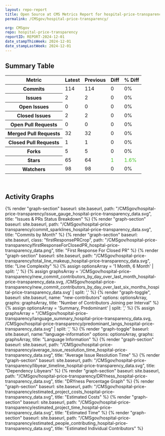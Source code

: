 ```yaml
---
layout: repo-report
title: Open Source at CMS Metrics Report for hospital-price-transparency | REPORT-2024-12-01
permalink: /CMSgov/hospital-price-transparency/

org: CMSgov
repo: hospital-price-transparency
reportID: REPORT-2024-12-01
date_stampThisWeek: 2024-12-01
date_stampLastWeek: 2024-12-01
---
```

<div class="summary-table">
  <table class="usa-table usa-table--borderless">
    <h2> Summary Table </h2>
    <thead>
      <tr>
        <th scope="col">Metric</th>
        <th scope="col">Latest</th>
        <th scope="col">Previous</th>
        <th scope="col">Diff</th>
        <th scope="col">% Diff</th>
      </tr>
    </thead>
    <tbody>
      <tr>
        <th scope="row">Commits</th>
        <td>114</td>
        <td>114</td>
        <td style="" >0</td>
        <td style="" >0%</td>
      </tr>
      <tr>
        <th scope="row">Issues</th>
        <td>2</td>
        <td>2</td>
        <td style="" >0</td>
        <td style="" >0%</td>
      </tr>
      <tr>
        <th scope="row">Open Issues</th>
        <td>0</td>
        <td>0</td>
        <td style="" >0</td>
        <td style="" >0%</td>
      </tr>
      <tr>
        <th scope="row">Closed Issues</th>
        <td>2</td>
        <td>2</td>
        <td style="" >0</td>
        <td style="" >0%</td>
      </tr>
      <tr>
        <th scope="row">Open Pull Requests</th>
        <td>0</td>
        <td>0</td>
        <td style="" >0</td>
        <td style="" >0%</td>
      </tr>
      <tr>
        <th scope="row">Merged Pull Requests</th>
        <td>32</td>
        <td>32</td>
        <td style="" >0</td>
        <td style="" >0%</td>
      </tr>
      <tr>
        <th scope="row">Closed Pull Requests</th>
        <td>1</td>
        <td>1</td>
        <td style="" >0</td>
        <td style="" >0%</td>
      </tr>
      <tr>
        <th scope="row">Forks</th>
        <td>5</td>
        <td>5</td>
        <td style="" >0</td>
        <td style="" >0%</td>
      </tr>
      <tr>
        <th scope="row">Stars</th>
        <td>65</td>
        <td>64</td>
        <td style="color: #45c527" >1</td>
        <td style="color: #45c527" >1.6%</td>
      </tr>
      <tr>
        <th scope="row">Watchers</th>
        <td>98</td>
        <td>98</td>
        <td style="" >0</td>
        <td style="" >0%</td>
      </tr>
    </tbody>
  </table>
</div>
<div class="graph-container">
  <br>
  <h2>Activity Graphs</h2>
  <div class="all-graphs">
    <!--- Issues/PRs Status Breakdown Graph -->
    {% render "graph-section"  baseurl: site.baseurl, path: "/CMSgov/hospital-price-transparency/issue_gauge_hospital-price-transparency_data.svg", title: "Issues & PRs Status Breakdown" %}
    <!--- Contributor Activity Line Graph -->
    {% render "graph-section" baseurl: site.baseurl, path: "/CMSgov/hospital-price-transparency/commit_sparklines_hospital-price-transparency_data.svg", title: "Commits by Month" %}
    <!--- First Response For Closed PR Scatterplot -->
    {% render "graph-section" baseurl: site.baseurl, class: "firstResponsePRCrop", path: "/CMSgov/hospital-price-transparency/firstResponseForClosedPR_hospital-price-transparency_data.png", title: "First Response For Closed PR" %}
    <!--- Line Complexity Graphs -->
    {% render "graph-section" baseurl: site.baseurl, path: "/CMSgov/hospital-price-transparency/total_line_makeup_hospital-price-transparency_data.svg", title: "Line Complexity" %}
    <!--- New Commit Contributors by Day over Last Month and Last 6 Months -->
      {% assign optionsArray = '1 Month, 6 Month' | split: ',' %}
      {% assign graphsArray = '/CMSgov/hospital-price-transparency/new_commit_contributors_by_day_over_last_month_hospital-price-transparency_data.svg, /CMSgov/hospital-price-transparency/new_commit_contributors_by_day_over_last_six_months_hospital-price-transparency_data.svg' | split: ',' %}
      {% render "graph-toggle", baseurl: site.baseurl, name: "new-contributors" options: optionsArray, graphs: graphsArray, title: "Number of Contributors Joining per Interval" %}
    <!-- Languages Graphs - Summary + Predominant -->
    {% assign optionsArray = 'Summary, Predominant' | split: ',' %}
    {% assign graphsArray = "/CMSgov/hospital-price-transparency/language_summary_hospital-price-transparency_data.svg, /CMSgov/hospital-price-transparency/predominant_langs_hospital-price-transparency_data.svg" | split: ',' %}
    {% render "graph-toggle" baseurl: site.baseurl, name:"language-information" options: optionsArray, graphs: graphsArray, title: "Language Information" %}
    <!-- Average Issue Resolution Time -->
    {% render "graph-section" baseurl: site.baseurl, path: "/CMSgov/hospital-price-transparency/average_issue_resolution_time_hospital-price-transparency_data.svg", title: "Average Issue Resolution Time" %}
    <!-- Libyear Timeline Graph -->
    {% render "graph-section" baseurl: site.baseurl, path: "/CMSgov/hospital-price-transparency/libyear_timeline_hospital-price-transparency_data.svg", title: "Dependency Libyears" %}
    <!-- DRYness Percentages Graph -->
    {% render "graph-section" baseurl: site.baseurl, path: "/CMSgov/hospital-price-transparency/DRYness_hospital-price-transparency_data.svg", title: "DRYness Percentage Graph" %}
    <!-- Cost Estimate Chart -->
    {% render "graph-section" baseurl: site.baseurl, path: "/CMSgov/hospital-price-transparency/estimated_project_costs_hospital-price-transparency_data.svg", title: "Estimated Costs" %}
     <!-- Time Estimate Chart -->
    {% render "graph-section" baseurl: site.baseurl, path: "/CMSgov/hospital-price-transparency/estimated_project_time_hospital-price-transparency_data.svg", title: "Estimated Time" %}
    <!-- Contributor Estimate Chart -->
    {% render "graph-section" baseurl: site.baseurl, path: "/CMSgov/hospital-price-transparency/estimated_people_contributing_hospital-price-transparency_data.svg", title: "Estimated Individual Contributors" %}
</div>